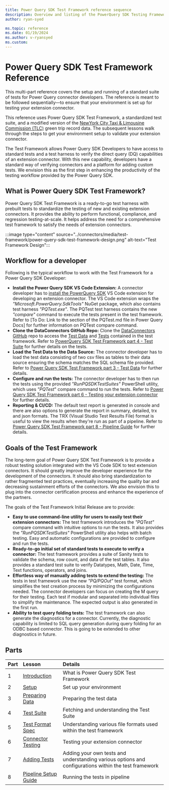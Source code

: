 ```yaml
---
title: Power Query SDK Test Framework reference sequence
description: Overview and listing of the PowerQuery SDK Testing Framework reference sequence.
author: ryan-syed

ms.topic: reference
ms.date: 01/19/2024
ms.author: v-ryansyed
ms.custom:
---
```


# Power Query SDK Test Framework Reference

This multi-part reference covers the setup and running of a standard suite of tests for Power Query connector developers. The reference is meant to be followed sequentially—to ensure that your environment is set up for testing your extension connector.

This reference uses Power Query SDK Test Framework, a standardized test suite, and a modified version of the [NewYork City Taxi & Limousine Commission (TLC)](https://www.nyc.gov/site/tlc/about/tlc-trip-record-data.page) green trip record data. The subsequent lessons walk through the steps to get your environment setup to validate your extension connector.

The Test Framework allows Power Query SDK Developers to have access to standard tests and a test harness to verify the direct query (DQ) capabilities of an extension connector. With this new capability, developers have a standard way of verifying connectors and a platform for adding custom tests. We envision this as the first step in enhancing the productivity of the testing workflow provided by the Power Query SDK.

## What is Power Query SDK Test Framework?

Power Query SDK Test Framework is a ready-to-go test harness with prebuilt tests to standardize the testing of new and existing extension connectors. It provides the ability to perform functional, compliance, and regression testing-at-scale. It helps address the need for a comprehensive test framework to satisfy the needs of extension connectors.

:::image type="content" source="../connectors/media/test-framework/power-query-sdk-test-framework-design.png" alt-text="Test Framework Design":::

## Workflow for a developer

Following is the typical workflow to work with the Test Framework for a Power Query SDK Developer:

* **Install the Power Query SDK VS Code Extension:** A connector developer has to [install the PowerQuery SDK](./../install-sdk.md#installing-the-power-query-sdk) VS Code extension for developing an extension connector. The VS Code extension wraps the *"Microsoft.PowerQuery.SdkTools"* NuGet package, which also contains test harness *"PQTest.exe"*. The PQTest test harness contains the new *"compare"* command to execute the tests present in the test framework. Refer to [To Do: Link to the section of the PQTest.md file in Power Query Docs] for further information on PQTest compare command.
* **Clone the DataConnectors GitHub Repo:** Clone the [DataConnectors GitHub](https://github.com/microsoft/DataConnectors/tree/master) repo to access the [Test Data](https://github.com/microsoft/DataConnectors/tree/master/testframework/data/) and [Tests](https://github.com/microsoft/DataConnectors/tree/master/testframework/tests/) contained in the test framework. Refer to [PowerQuery SDK Test Framework part 4 - Test Suite](./4-tests.md) for further details on the tests.
* **Load the Test Data to the Data Source:** The connector developer has to load the test data consisting of two csv files as tables to their data source ensuring the schema matches the SQL schema file provided. Refer to [Power Query SDK Test Framework part 3 - Test Data](./3-data.md) for further details.
* **Configure and run the tests:** The connector developer has to then run the tests using the provided *"RunPQSDKTestSuites"* PowerShell utility, which uses *"PQTest*" compare command to run the tests. Refer to [Power Query SDK Test Framework part 6 - Testing your extension connector](./6-connector.md) for further details.
* **Reporting & CI/CD:** The default test report is generated in console and there are also options to generate the report in summary, detailed, trx and json formats. The TRX (Visual Studio Test Results File) format is useful to view the results when they're run as part of a pipeline. Refer to [Power Query SDK Test Framework part 8 - Pipeline Guide](./8-pipeline.md) for further details.

## Goals of the Test Framework

The long-term goal of Power Query SDK Test Framework is to provide a robust testing solution integrated with the VS Code SDK to test extension connectors. It should greatly improve the developer experience for the development of the connectors. It should also bring standardization to rather fragmented test practices, eventually increasing the quality bar and decreasing sustainment efforts of the connectors. We also envision this to plug into the connector certification process and enhance the experience of the partners.

The goals of the Test Framework Initial Release are to provide:

* **Easy to use command-line utility for users to easily test their extension connectors:** The test framework introduces the *"PQTest"* compare command with intuitive options to run the tests. It also provides the *"RunPQSDKTestSuites"* PowerShell utility also helps with batch testing. Easy and automatic configurations are provided to configure and run the tests.
* **Ready-to-go initial set of standard tests to execute to verify a connector:** The test framework provides a suite of Sanity tests to validate the schema, row count, and data of the test tables. It also provides a standard test suite to verify Datatypes, Math, Date, Time, Text functions, operators, and joins.
* **Effortless way of manually adding tests to extend the testing:** The tests in test framework use the new *"PQ/PQOut"* test format, which simplifies the test creation process by minimizing the configurations needed. The connector developers can focus on creating the M query for their testing. Each test if modular and separated into individual files to simplify the maintenance. The expected output is also generated in the first run.
* **Ability to test query folding tests:** The test framework can also generate the diagnostics for a connector. Currently, the diagnostic capability is limited to SQL query generation during query folding for an ODBC based connector. This is going to be extended to other diagnostics in future.

## Parts

|Part|Lesson                                                   |Details                                                                                                |
|----|:--------------------------------------------------------|:------------------------------------------------------------------------------------------------------|
|1   |[Introduction](1-intro.md)                               | What is Power Query SDK Test Framework                                                                |
|2   |[Setup](2-setup.md)                                      | Set up your environment                                                                                |
|3   |[Preparing Data](3-data.md)                              | Preparing the test data                                                                               |
|4   |[Test Suite](4-tests.md)                                 | Fetching and understanding the Test Suite                                                             |
|5   |[Test Format Spec](5-testformat.md)                      | Understanding various file formats used within the test framework                                     |
|6   |[Connector Testing](6-connector.md)                      | Testing your extension connector                                                                      |
|7   |[Adding Tests](7-adding.md)                              | Adding your own tests and understanding various options and configurations within the test framework  |
|8   |[Pipeline Setup Guide](8-pipeline.md)                    | Running the tests in pipeline                                                                         |
